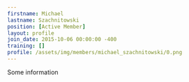 ```yaml
---
firstname: Michael
lastname: Szachnitowski
position: [Active Member]
layout: profile
join_date: 2015-10-06 00:00:00 -400
training: []
profile: /assets/img/members/michael_szachnitowski/0.png
---
```

Some information